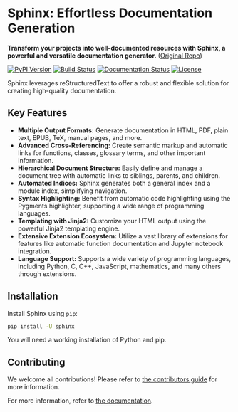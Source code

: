 # Sphinx: Effortless Documentation Generation

**Transform your projects into well-documented resources with Sphinx, a powerful and versatile documentation generator.**  ([Original Repo](https://github.com/sphinx-doc/sphinx))

[![PyPI Version](https://img.shields.io/pypi/v/sphinx.svg)](https://pypi.org/project/Sphinx/)
[![Build Status](https://github.com/sphinx-doc/sphinx/actions/workflows/main.yml/badge.svg)](https://github.com/sphinx-doc/sphinx/actions/workflows/main.yml)
[![Documentation Status](https://readthedocs.org/projects/sphinx/badge/?version=master)](https://www.sphinx-doc.org/)
[![License](https://img.shields.io/badge/License-BSD%202--Clause-blue.svg)](https://opensource.org/licenses/BSD-2-Clause)

Sphinx leverages reStructuredText to offer a robust and flexible solution for creating high-quality documentation.

## Key Features

*   **Multiple Output Formats:** Generate documentation in HTML, PDF, plain text, EPUB, TeX, manual pages, and more.
*   **Advanced Cross-Referencing:** Create semantic markup and automatic links for functions, classes, glossary terms, and other important information.
*   **Hierarchical Document Structure:** Easily define and manage a document tree with automatic links to siblings, parents, and children.
*   **Automated Indices:** Sphinx generates both a general index and a module index, simplifying navigation.
*   **Syntax Highlighting:** Benefit from automatic code highlighting using the Pygments highlighter, supporting a wide range of programming languages.
*   **Templating with Jinja2:** Customize your HTML output using the powerful Jinja2 templating engine.
*   **Extensive Extension Ecosystem:** Utilize a vast library of extensions for features like automatic function documentation and Jupyter notebook integration.
*   **Language Support:** Supports a wide variety of programming languages, including Python, C, C++, JavaScript, mathematics, and many others through extensions.

## Installation

Install Sphinx using `pip`:

```bash
pip install -U sphinx
```

You will need a working installation of Python and pip.

## Contributing

We welcome all contributions! Please refer to [the contributors guide](https://www.sphinx-doc.org/en/master/internals/contributing.html) for more information.

For more information, refer to [the documentation](https://www.sphinx-doc.org/).